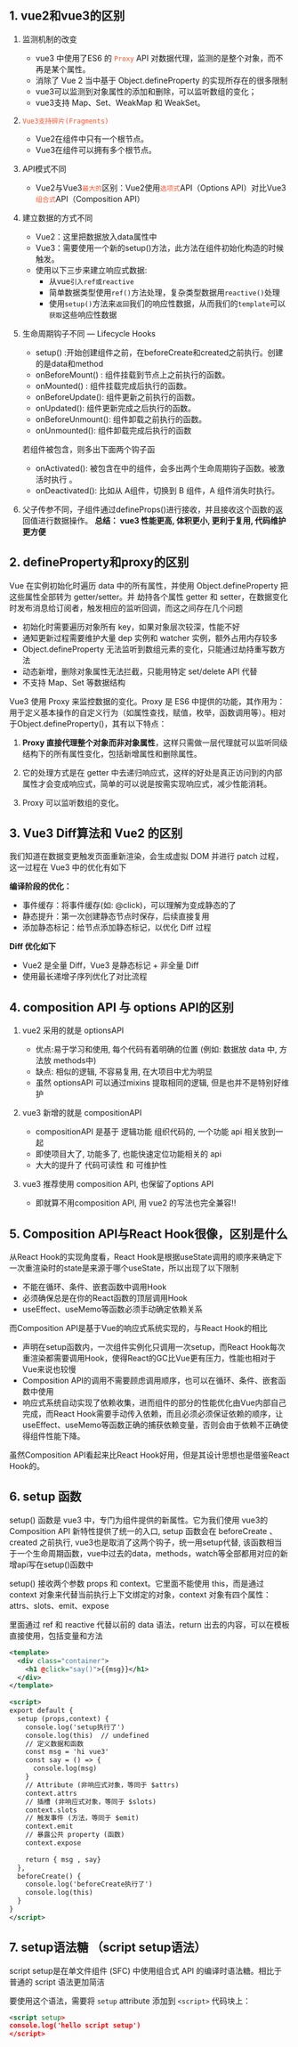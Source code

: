## 1. vue2和vue3的区别
1. 监测机制的改变
   - vue3 中使用了ES6 的 <code style="color: #ff502c;">Proxy</code> API 对数据代理，监测的是整个对象，而不再是某个属性。
   - 消除了 Vue 2 当中基于 Object.defineProperty 的实现所存在的很多限制
   - vue3可以监测到对象属性的添加和删除，可以监听数组的变化；
   - vue3支持 Map、Set、WeakMap 和 WeakSet。

2. <code style="color: #ff502c;">Vue3支持碎片(Fragments)</code> 
   - Vue2在组件中只有一个根节点。
   - Vue3在组件可以拥有多个根节点。

3. API模式不同
   - Vue2与Vue3<code style="color: #ff502c;">最大的</code>区别：Vue2使用<code style="color: #ff502c;">选项式</code>API（Options API）对比Vue3<code style="color: #ff502c;">组合式</code>API（Composition API）

4. 建立数据的方式不同
   - Vue2：这里把数据放入data属性中
   - Vue3：需要使用一个新的setup()方法，此方法在组件初始化构造的时候触发。
   - 使用以下三步来建立响应式数据:
     - 从vue`引入ref或reactive`
     - 简单数据类型使用`ref()`方法处理，复杂类型数据用`reactive()`处理
     - 使用`setup()`方法来`返回`我们的响应性数据，从而我们的`template`可以`获取`这些响应性数据

5. 生命周期钩子不同 — Lifecycle Hooks
   - setup() :开始创建组件之前，在beforeCreate和created之前执行。创建的是data和method
   - onBeforeMount() : 组件挂载到节点上之前执行的函数。
   - onMounted() : 组件挂载完成后执行的函数。
   - onBeforeUpdate(): 组件更新之前执行的函数。
   - onUpdated(): 组件更新完成之后执行的函数。
   - onBeforeUnmount(): 组件卸载之前执行的函数。
   - onUnmounted(): 组件卸载完成后执行的函数
  
   若组件被<keep-alive>包含，则多出下面两个钩子函
   - onActivated(): 被包含在中的组件，会多出两个生命周期钩子函数。被激活时执行 。
   - onDeactivated(): 比如从 A组件，切换到 B 组件，A 组件消失时执行。

6. 父子传参不同，子组件通过defineProps()进行接收，并且接收这个函数的返回值进行数据操作。
**总结： vue3 性能更高, 体积更小, 更利于复用, 代码维护更方便**

## 2. defineProperty和proxy的区别
Vue 在实例初始化时遍历 data 中的所有属性，并使用 Object.defineProperty 把这些属性全部转为 getter/setter。并 劫持各个属性 getter 和 setter，在数据变化时发布消息给订阅者，触发相应的监听回调，而这之间存在几个问题
- 初始化时需要遍历对象所有 key，如果对象层次较深，性能不好
- 通知更新过程需要维护大量 dep 实例和 watcher 实例，额外占用内存较多
- Object.defineProperty 无法监听到数组元素的变化，只能通过劫持重写数方法
- 动态新增，删除对象属性无法拦截，只能用特定 set/delete API 代替
- 不支持 Map、Set 等数据结构

Vue3 使用 Proxy 来监控数据的变化。Proxy 是 ES6 中提供的功能，其作用为：用于定义基本操作的自定义行为（如属性查找，赋值，枚举，函数调用等）。相对于Object.defineProperty()，其有以下特点：
1. **Proxy 直接代理整个对象而非对象属性**，这样只需做一层代理就可以监听同级结构下的所有属性变化，包括新增属性和删除属性。

2. 它的处理方式是在 getter 中去递归响应式，这样的好处是真正访问到的内部属性才会变成响应式，简单的可以说是按需实现响应式，减少性能消耗。

3. Proxy 可以监听数组的变化。

## 3. Vue3 Diff算法和 Vue2 的区别
我们知道在数据变更触发页面重新渲染，会生成虚拟 DOM 并进行 patch 过程，这一过程在 Vue3 中的优化有如下

**编译阶段的优化：**
- 事件缓存：将事件缓存(如: @click)，可以理解为变成静态的了
- 静态提升：第一次创建静态节点时保存，后续直接复用
- 添加静态标记：给节点添加静态标记，以优化 Diff 过程

**Diff 优化如下**
- Vue2 是全量 Diff，Vue3 是静态标记 + 非全量 Diff
- 使用最长递增子序列优化了对比流程

## 4. composition API 与 options API的区别
1. vue2 采用的就是 optionsAPI
   - 优点:易于学习和使用, 每个代码有着明确的位置 (例如: 数据放 data 中, 方法放 methods中)
   -  缺点: 相似的逻辑, 不容易复用, 在大项目中尤为明显
   -  虽然 optionsAPI 可以通过mixins 提取相同的逻辑, 但是也并不是特别好维护

2. vue3 新增的就是 compositionAPI
   - compositionAPI 是基于 逻辑功能 组织代码的, 一个功能 api 相关放到一起
   - 即使项目大了, 功能多了, 也能快速定位功能相关的 api
   - 大大的提升了 代码可读性 和 可维护性
  
3. vue3 推荐使用 composition API, 也保留了options API
   - 即就算不用composition API, 用 vue2 的写法也完全兼容!!

## 5. Composition API与React Hook很像，区别是什么
从React Hook的实现角度看，React Hook是根据useState调用的顺序来确定下一次重渲染时的state是来源于哪个useState，所以出现了以下限制
- 不能在循环、条件、嵌套函数中调用Hook
- 必须确保总是在你的React函数的顶层调用Hook
- useEffect、useMemo等函数必须手动确定依赖关系

而Composition API是基于Vue的响应式系统实现的，与React Hook的相比
- 声明在setup函数内，一次组件实例化只调用一次setup，而React Hook每次重渲染都需要调用Hook，使得React的GC比Vue更有压力，性能也相对于Vue来说也较慢
- Composition API的调用不需要顾虑调用顺序，也可以在循环、条件、嵌套函数中使用
- 响应式系统自动实现了依赖收集，进而组件的部分的性能优化由Vue内部自己完成，而React Hook需要手动传入依赖，而且必须必须保证依赖的顺序，让useEffect、useMemo等函数正确的捕获依赖变量，否则会由于依赖不正确使得组件性能下降。
  
虽然Composition API看起来比React Hook好用，但是其设计思想也是借鉴React Hook的。

## 6. setup 函数
setup() 函数是 vue3 中，专门为组件提供的新属性。它为我们使用 vue3的 Composition API 新特性提供了统一的入口, setup 函数会在 beforeCreate 、created 之前执行, vue3也是取消了这两个钩子，统一用setup代替, 该函数相当于一个生命周期函数，vue中过去的data，methods，watch等全部都用对应的新增api写在setup()函数中

setup() 接收两个参数 props 和 context。它里面不能使用 this，而是通过 context 对象来代替当前执行上下文绑定的对象，context 对象有四个属性：attrs、slots、emit、expose

里面通过 ref 和 reactive 代替以前的 data 语法，return 出去的内容，可以在模板直接使用，包括变量和方法

```xml
<template>
  <div class="container">
    <h1 @click="say()">{{msg}}</h1>
  </div>
</template>
​
<script>
export default {
  setup (props,context) {
    console.log('setup执行了')
    console.log(this)  // undefined
    // 定义数据和函数
    const msg = 'hi vue3'
    const say = () => {
      console.log(msg)
    }
    // Attribute (非响应式对象，等同于 $attrs)
    context.attrs
    // 插槽 (非响应式对象，等同于 $slots)
    context.slots
    // 触发事件 (方法，等同于 $emit)
    context.emit
    // 暴露公共 property (函数)
    context.expose
​
    return { msg , say}
  },
  beforeCreate() {
    console.log('beforeCreate执行了')
    console.log(this)  
  }
}
</script>
```

## 7. setup语法糖 （script setup语法）
script setup是在单文件组件 (SFC) 中使用组合式 API 的编译时语法糖。相比于普通的 script 语法更加简洁

要使用这个语法，需要将 `setup` attribute 添加到 `<script>` 代码块上：
```xml
<script setup>
console.log('hello script setup')
</script>
```